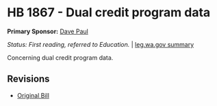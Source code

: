 # HB 1867 - Dual credit program data
**Primary Sponsor:** [Dave Paul](/person/leg/paul_da.md)

*Status: First reading, referred to Education.* | [leg.wa.gov summary](https://app.leg.wa.gov/billsummary?BillNumber=1867&Year=2021)

Concerning dual credit program data.

## Revisions
* [Original Bill](1/)
